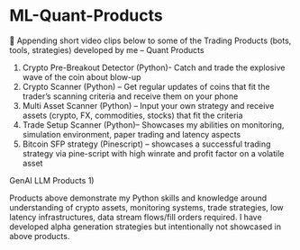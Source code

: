 # ML-Quant-Products
	Appending short video clips below to some of the Trading Products (bots, tools, strategies) developed by me –
Quant Products
1)	Crypto Pre-Breakout Detector (Python)- Catch and trade the explosive wave of the coin about blow-up
2)	Crypto Scanner (Python) – Get regular updates of coins that fit the trader’s scanning criteria and receive them on your phone
3)	Multi Asset Scanner (Python) – Input your own strategy and receive assets (crypto, FX, commodities, stocks) that fit the criteria
4)	Trade Setup Scanner (Python)– Showcases my abilities on monitoring, simulation environment, paper trading and latency aspects
5)	Bitcoin SFP strategy (Pinescript) – showcases a successful trading strategy via pine-script with high winrate and profit factor on a volatile asset

GenAI LLM Products
1) 
 
Products above demonstrate my Python skills and knowledge around understanding of crypto assets, monitoring systems, trade strategies, low latency infrastructures, data stream flows/fill orders required. I have developed alpha generation strategies but intentionally not showcased in above products.

